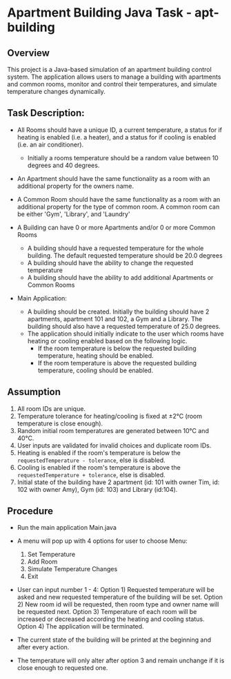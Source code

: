 # Apartment Building Java Task - apt-building

## Overview

This project is a Java-based simulation of an apartment building control system. The application allows users to manage a building with apartments and common rooms, monitor and control their temperatures, and simulate temperature changes dynamically.

## Task Description:

- All Rooms should have a unique ID, a current temperature, a status for if heating is enabled (i.e. a heater), and a status for if cooling is
enabled (i.e. an air conditioner).
   - Initially a rooms temperature should be a random value between 10 degrees and 40 degrees.

- An Apartment should have the same functionality as a room with an additional property for the owners name.

- A Common Room should have the same functionality as a room with an additional property for the type of common room. A common room
can be either 'Gym', 'Library', and 'Laundry'

- A Building can have 0 or more Apartments and/or 0 or more Common Rooms
  - A building should have a requested temperature for the whole building. The default requested temperature should be 20.0 degrees
  - A building should have the ability to change the requested temperature
  - A building should have the ability to add additional Apartments or Common Rooms


- Main Application:
  - A building should be created. Initially the building should have 2 apartments, apartment 101 and 102, a Gym and a Library. The building
should also have a requested temperature of 25.0 degrees.
  - The application should initially indicate to the user which rooms have heating or cooling enabled based on the following logic.
    - If the room temperature is below the requested building temperature, heating should be enabled.
    - If the room temperature is above the requested building temperature, cooling should be enabled.

## Assumption
1. All room IDs are unique.
2. Temperature tolerance for heating/cooling is fixed at ±2°C (room temperature is close enough).
3. Random initial room temperatures are generated between 10°C and 40°C.
4. User inputs are validated for invalid choices and duplicate room IDs.
5. Heating is enabled if the room's temperature is below the `requestedTemperature - tolerance`, else is disabled.
6. Cooling is enabled if the room's temperature is above the `requestedTemperature + tolerance`, else is disabled.
7. Initial state of the building have 2 apartment (id: 101 with owner Tim, id: 102 with owner Amy), Gym (id: 103) and Library (id:104).

## Procedure
- Run the main application Main.java
- A menu will pop up with 4 options for user to choose 
   Menu:
   1. Set Temperature
   2. Add Room
   3. Simulate Temperature Changes
   4. Exit
- User can input number 1 - 4:
   Option 1) Requested temperature will be asked and new requested temperature of the building will be set. 
   Option 2) New room id will be requested, then room type and owner name will be requested next.
   Option 3) Temperature of each room will be increased or decreased according the heating and cooling status.
   Option 4) The application will be terminated.

- The current state of the building will be printed at the beginning and after every action.
- The temperature will only alter after option 3 and remain unchange if it is close enough to requested one.



